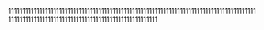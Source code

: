 111111111111111111111111111111111111111111111111111111111111111111111111111111111111111111111111111111111111111111111111111111111111111111111
